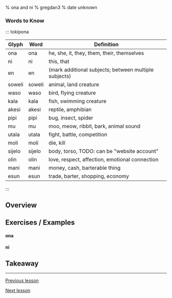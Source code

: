 % ona and ni
% gregdan3
% date unknown

### Words to Know

::: tokipona

| Glyph  | Word   | Definition                                            |
| ------ | ------ | ----------------------------------------------------- |
| ona    | ona    | he, she, it, they, them, their, themselves            |
| ni     | ni     | this, that                                            |
| en     | en     | (mark additional subjects; between multiple subjects) |
| soweli | soweli | animal, land creature                                 |
| waso   | waso   | bird, flying creature                                 |
| kala   | kala   | fish, swimming creature                               |
| akesi  | akesi  | reptile, amphibian                                    |
| pipi   | pipi   | bug, insect, spider                                   |
| mu     | mu     | moo, meow, ribbit, bark, animal sound                 |
| utala  | utala  | fight, battle, competition                            |
| moli   | moli   | die, kill                                             |
| sijelo | sijelo | body, torso, TODO: can be "website account"           |
| olin   | olin   | love, respect, affection, emotional connection        |
| mani   | mani   | money, cash, barterable thing                         |
| esun   | esun   | trade, barter, shopping, economy                      |

:::

## Overview

## Exercises / Examples

#### ona

#### ni

## Takeaway

---

[Previous lesson](./e.html)

[Next lesson](./adj-pi.html)
